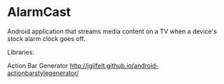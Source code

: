 AlarmCast
=========
Android application that streams media content on a TV when a device's stock alarm clock goes off. 

Libraries:

Action Bar Generator http://jgilfelt.github.io/android-actionbarstylegenerator/
